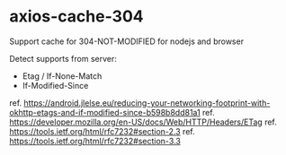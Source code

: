 # axios-cache-304

Support cache for 304-NOT-MODIFIED for nodejs and browser

Detect supports from server:

* Etag / If-None-Match
* If-Modified-Since

ref. https://android.jlelse.eu/reducing-your-networking-footprint-with-okhttp-etags-and-if-modified-since-b598b8dd81a1
ref. https://developer.mozilla.org/en-US/docs/Web/HTTP/Headers/ETag
ref. https://tools.ietf.org/html/rfc7232#section-2.3
ref. https://tools.ietf.org/html/rfc7232#section-3.3
